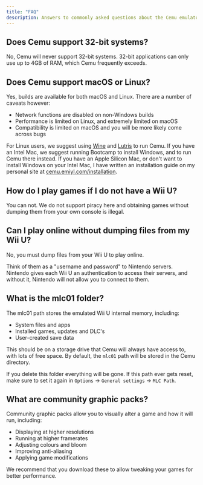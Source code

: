 ```yaml
---
title: "FAQ"
description: Answers to commonly asked questions about the Cemu emulator.
---
```


## Does Cemu support 32-bit systems?

No, Cemu will never support 32-bit systems. 32-bit applications can only use up to 4GB of RAM, which Cemu frequently exceeds.

## Does Cemu support macOS or Linux?

Yes, builds are available for both macOS and Linux. There are a number of caveats however:

- Network functions are disabled on non-Windows builds
- Performance is limited on Linux, and extremely limited on macOS
- Compatibility is limited on macOS and you will be more likely come across bugs

For Linux users, we suggest using [Wine](https://www.winehq.org/) and [Lutris](https://lutris.net/) to run Cemu. If you have an Intel Mac, we suggest running Bootcamp to install Windows, and to run Cemu there instead. If you have an Apple Silicon Mac, or don't want to install Windows on your Intel Mac, I have written an installation guide on my personal site at [cemu.emiyl.com/installation](https://cemu.emiyl.com/installation).

## How do I play games if I do not have a Wii U?

You can not. We do not support piracy here and obtaining games without dumping them from your own console is illegal.

## Can I play online without dumping files from my Wii U?

No, you must dump files from your Wii U to play online.

Think of them as a "username and password" to Nintendo servers. Nintendo gives each Wii U an authentication to access their servers, and without it, Nintendo will not allow you to connect to them.

## What is the mlc01 folder?

The mlc01 path stores the emulated Wii U internal memory, including:

- System files and apps
- Installed games, updates and DLC's
- User-created save data

This should be on a storage drive that Cemu will always have access to, with lots of free space. By default, the `mlc01` path will be stored in the Cemu directory.

If you delete this folder everything will be gone. If this path ever gets reset, make sure to set it again in `Options` -> `General settings` -> `MLC Path`.

## What are community graphic packs?

Community graphic packs allow you to visually alter a game and how it will run, including:

- Displaying at higher resolutions
- Running at higher framerates
- Adjusting colours and bloom
- Improving anti-aliasing
- Applying game modifications

We recommend that you download these to allow tweaking your games for better performance.
